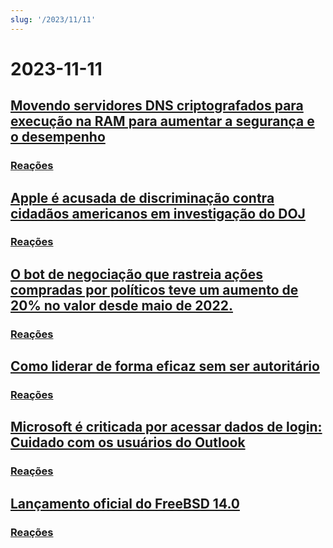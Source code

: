 ```yaml
---
slug: '/2023/11/11'
---
```


# 2023-11-11

## [Movendo servidores DNS criptografados para execução na RAM para aumentar a segurança e o desempenho](https://mullvad.net/en/blog/moving-our-encrypted-dns-servers-to-run-in-ram)


### [Reações](https://news.ycombinator.com/item?id=38217355)


## [Apple é acusada de discriminação contra cidadãos americanos em investigação do DOJ](https://arstechnica.com/tech-policy/2023/11/apple-discriminated-against-us-citizens-in-hiring-doj-says/)


### [Reações](https://news.ycombinator.com/item?id=38224950)


## [O bot de negociação que rastreia ações compradas por políticos teve um aumento de 20% no valor desde maio de 2022.](https://www.threads.net/@quiverquantitative/post/CzcB-Gsgqow)


### [Reações](https://news.ycombinator.com/item?id=38226404)


## [Como liderar de forma eficaz sem ser autoritário](https://www.jeffwofford.com/?p=2089)


### [Reações](https://news.ycombinator.com/item?id=38224245)


## [Microsoft é criticada por acessar dados de login: Cuidado com os usuários do Outlook](https://www.heise.de/news/Microsoft-lays-hands-on-login-data-Beware-of-the-new-Outlook-9358925.html)


### [Reações](https://news.ycombinator.com/item?id=38219568)


## [Lançamento oficial do FreeBSD 14.0](https://lists.freebsd.org/archives/dev-commits-src-all/2023-November/033349.html)


### [Reações](https://news.ycombinator.com/item?id=38219578)


<head>
  <meta property="og:title" content="Movendo servidores DNS criptografados para execução na RAM para aumentar a segurança e o desempenho" />
  <meta property="og:type" content="website" />
  <meta property="og:image" content="https://og.cho.sh/api/og/?title=Movendo%20servidores%20DNS%20criptografados%20para%20execu%C3%A7%C3%A3o%20na%20RAM%20para%20aumentar%20a%20seguran%C3%A7a%20e%20o%20desempenho&subheading=s%C3%A1bado%2C%2011%20de%20novembro%20de%202023%3A%20Resumo%20do%20Hacker%20News" />
</head>
